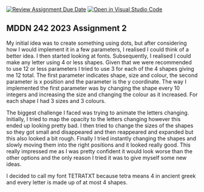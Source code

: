 [![Review Assignment Due Date](https://classroom.github.com/assets/deadline-readme-button-24ddc0f5d75046c5622901739e7c5dd533143b0c8e959d652212380cedb1ea36.svg)](https://classroom.github.com/a/ihfjUrzT)
[![Open in Visual Studio Code](https://classroom.github.com/assets/open-in-vscode-718a45dd9cf7e7f842a935f5ebbe5719a5e09af4491e668f4dbf3b35d5cca122.svg)](https://classroom.github.com/online_ide?assignment_repo_id=11550812&assignment_repo_type=AssignmentRepo)
## MDDN 242 2023 Assignment 2

My initial idea was to create something using dots, but after considering how I would implement it in a few parameters, I realised I could think of a better idea. I then started looking at fonts. Subsequently, I realised I could make any letter using 4 or less shapes. Given that we were recommended to use 12 or less parameters I tried to use 3 for each of the 4 shapes giving me 12 total. The first parameter indicates shape, size and colour, the second parameter is x position and the parameter is the y coordinate. The way I implemented the first parameter was by changing the shape every 10 integers and increasing the size and changing the colour as it increased. For each shape I had 3 sizes and 3 colours. 

The biggest challenge I faced was trying to animate the letters changing. Initially, I tried to map the opacity to the letters changing however this ended up looking pretty bad. I then tried to change the sizes of the shapes so they got small and disappeared and then reappeared and expanded but this also looked a bit rough. Finally I tried instantly changing the shapes and slowly moving them into the right positions and it looked really good. This really impressed me as I was pretty confident it would look worse than the other options and the only reason I tried it was to give myself some new ideas. 

I decided to call my font TETRATXT because tetra means 4 in ancient greek and every letter is made up of at most 4 shapes. 
